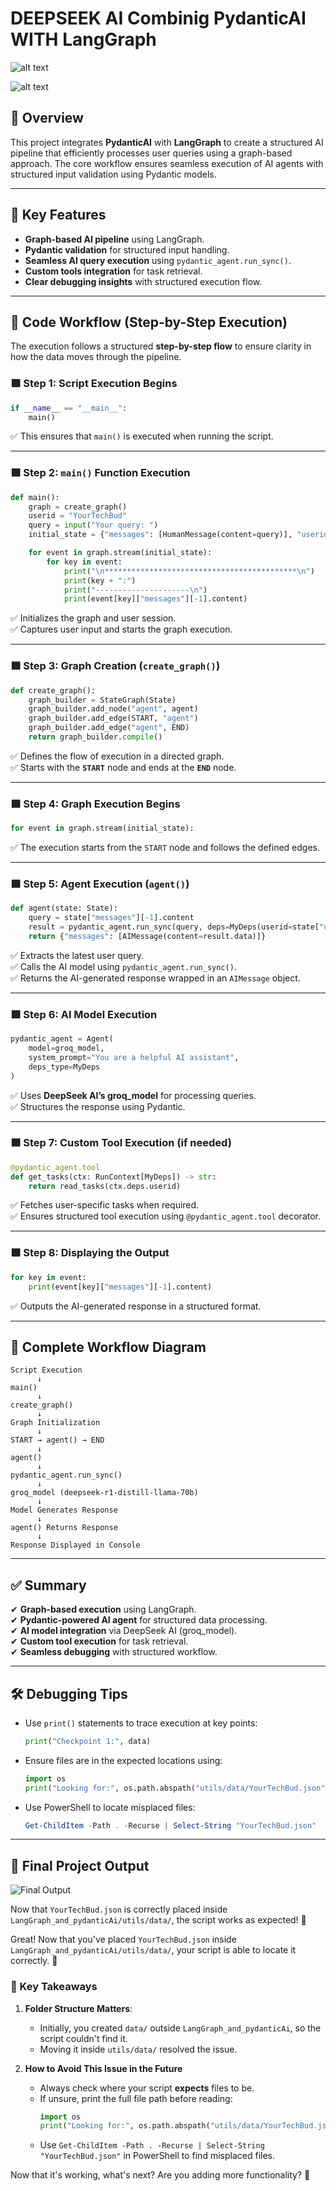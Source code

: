 # DEEPSEEK AI Combinig PydanticAI WITH LangGraph


![alt text](<Screenshot 2025-03-11 233527.png>)



![alt text](<Screenshot 2025-03-11 233551.png>)


## 🚀 Overview
This project integrates **PydanticAI** with **LangGraph** to create a structured AI pipeline that efficiently processes user queries using a graph-based approach. The core workflow ensures seamless execution of AI agents with structured input validation using Pydantic models.

---

## 📌 Key Features
- **Graph-based AI pipeline** using LangGraph.
- **Pydantic validation** for structured input handling.
- **Seamless AI query execution** using `pydantic_agent.run_sync()`.
- **Custom tools integration** for task retrieval.
- **Clear debugging insights** with structured execution flow.

---

## 📜 Code Workflow (Step-by-Step Execution)
The execution follows a structured **step-by-step flow** to ensure clarity in how the data moves through the pipeline.

### 🟩 **Step 1: Script Execution Begins**
```python
if __name__ == "__main__":
    main()
```
✅ This ensures that `main()` is executed when running the script.

---

### 🟩 **Step 2: `main()` Function Execution**
```python
def main():
    graph = create_graph()
    userid = "YourTechBud"
    query = input("Your query: ")
    initial_state = {"messages": [HumanMessage(content=query)], "userid": userid}

    for event in graph.stream(initial_state):
        for key in event:
            print("\n*******************************************\n")
            print(key + ":")
            print("---------------------\n")
            print(event[key]["messages"][-1].content)
```
✅ Initializes the graph and user session.  
✅ Captures user input and starts the graph execution.

---

### 🟩 **Step 3: Graph Creation (`create_graph()`)**
```python
def create_graph():
    graph_builder = StateGraph(State)
    graph_builder.add_node("agent", agent)
    graph_builder.add_edge(START, "agent")
    graph_builder.add_edge("agent", END)
    return graph_builder.compile()
```
✅ Defines the flow of execution in a directed graph.  
✅ Starts with the **`START`** node and ends at the **`END`** node.

---

### 🟩 **Step 4: Graph Execution Begins**
```python
for event in graph.stream(initial_state):
```
✅ The execution starts from the `START` node and follows the defined edges.

---

### 🟩 **Step 5: Agent Execution (`agent()`)**
```python
def agent(state: State):
    query = state["messages"][-1].content
    result = pydantic_agent.run_sync(query, deps=MyDeps(userid=state["userid"]))
    return {"messages": [AIMessage(content=result.data)]}
```
✅ Extracts the latest user query.  
✅ Calls the AI model using `pydantic_agent.run_sync()`.  
✅ Returns the AI-generated response wrapped in an `AIMessage` object.

---

### 🟩 **Step 6: AI Model Execution**
```python
pydantic_agent = Agent(
    model=groq_model,
    system_prompt="You are a helpful AI assistant",
    deps_type=MyDeps
)
```
✅ Uses **DeepSeek AI’s groq_model** for processing queries.  
✅ Structures the response using Pydantic.

---

### 🟩 **Step 7: Custom Tool Execution (if needed)**
```python
@pydantic_agent.tool
def get_tasks(ctx: RunContext[MyDeps]) -> str:
    return read_tasks(ctx.deps.userid)
```
✅ Fetches user-specific tasks when required.  
✅ Ensures structured tool execution using `@pydantic_agent.tool` decorator.

---

### 🟩 **Step 8: Displaying the Output**
```python
for key in event:
    print(event[key]["messages"][-1].content)
```
✅ Outputs the AI-generated response in a structured format.

---

## 🔄 **Complete Workflow Diagram**
```
Script Execution
      ↓
main()
      ↓
create_graph()
      ↓
Graph Initialization
      ↓
START → agent() → END
      ↓
agent()
      ↓
pydantic_agent.run_sync()
      ↓
groq_model (deepseek-r1-distill-llama-70b)
      ↓
Model Generates Response
      ↓
agent() Returns Response
      ↓
Response Displayed in Console
```

---

## ✅ Summary
✔ **Graph-based execution** using LangGraph.  
✔ **Pydantic-powered AI agent** for structured data processing.  
✔ **AI model integration** via DeepSeek AI (groq_model).  
✔ **Custom tool execution** for task retrieval.  
✔ **Seamless debugging** with structured workflow.

---

## 🛠 **Debugging Tips**
- Use `print()` statements to trace execution at key points:
  ```python
  print("Checkpoint 1:", data)
  ```
- Ensure files are in the expected locations using:
  ```python
  import os
  print("Looking for:", os.path.abspath("utils/data/YourTechBud.json"))
  ```
- Use PowerShell to locate misplaced files:
  ```powershell
  Get-ChildItem -Path . -Recurse | Select-String "YourTechBud.json"
  ```

---

## 📸 **Final Project Output**
![Final Output](<Screenshot 2025-03-12 111849.png>)

Now that `YourTechBud.json` is correctly placed inside `LangGraph_and_pydanticAi/utils/data/`, the script works as expected! 🎯




Great! Now that you've placed `YourTechBud.json` inside `LangGraph_and_pydanticAi/utils/data/`, your script is able to locate it correctly. 🎯  

### **📌 Key Takeaways**
1. **Folder Structure Matters**:  
   - Initially, you created `data/` outside `LangGraph_and_pydanticAi`, so the script couldn't find it.
   - Moving it inside `utils/data/` resolved the issue.

2. **How to Avoid This Issue in the Future**
   - Always check where your script **expects** files to be.
   - If unsure, print the full file path before reading:
     ```python
     import os
     print("Looking for:", os.path.abspath("utils/data/YourTechBud.json"))
     ```
   - Use `Get-ChildItem -Path . -Recurse | Select-String "YourTechBud.json"` in PowerShell to find misplaced files.

Now that it's working, what's next? Are you adding more functionality? 🚀




